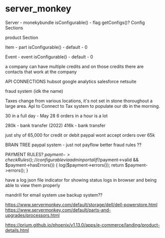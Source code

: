 # server_monkey

Server - monekybundle
isConfigurable() - flag
getConfigs()?
Config Sections

product Section

Item - part
isConfigurable() - default - 0

Event - event 
isConfigurable() - default - 0




a company can have multiple credits and on those credits there are contacts that work at the company


API CONNECTIONS
hubsot
google analytics
salesforce
netsuite

fraud system (idk the name)

Taxes change from various locations, it's not set in stone thoroughout a large area.
Api to Connect to Tax system to populate our db in the morning.

30 in a full day - May 28
6 orders in a hour is a lot

280k - bank transfer (2022)
416k - bank transfer

just shy of 65,000 for credit or debit
paypal wont accept orders over 65k 


BRAIN TREE paypal system - just not payflow
better fraud rules ??

PAYMENT RULES?
$payment->checkRules();//configurable via admin portal
if(!$payment->valid && $payment->hasErrors())
{
  log($payment->errors());
  return $payment->errors();
}

have a log json file indicator for showing status logs in browser and being able to view them properly



mandrill for email system
use backup system??


https://www.servermonkey.com/default/storage/dell/dell-powerstore.html
https://www.servermonkey.com/default/parts-and-upgrades/processors.html


https://prium.github.io/phoenix/v1.13.0/apps/e-commerce/landing/product-details.html
